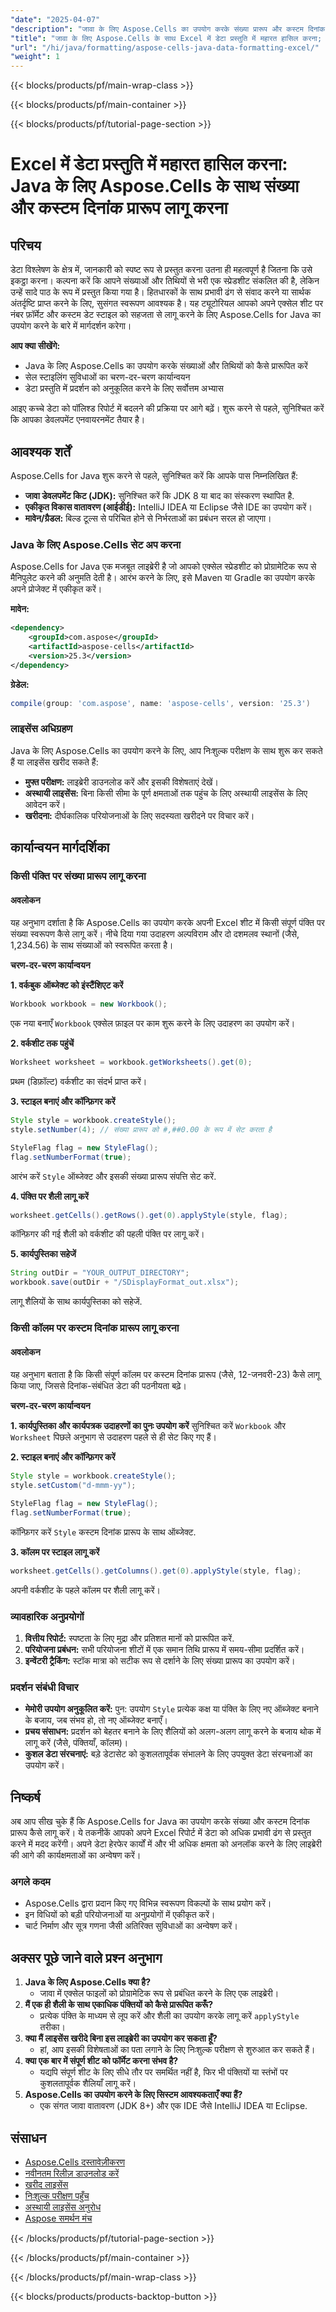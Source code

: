 ```yaml
---
"date": "2025-04-07"
"description": "जावा के लिए Aspose.Cells का उपयोग करके संख्या प्रारूप और कस्टम दिनांक शैलियों को लागू करना सीखें, एक्सेल स्प्रेडशीट में डेटा प्रस्तुति को बढ़ाएं।"
"title": "जावा के लिए Aspose.Cells के साथ Excel में डेटा प्रस्तुति में महारत हासिल करना; संख्या और कस्टम दिनांक स्वरूपण"
"url": "/hi/java/formatting/aspose-cells-java-data-formatting-excel/"
"weight": 1
---
```


{{< blocks/products/pf/main-wrap-class >}}

{{< blocks/products/pf/main-container >}}

{{< blocks/products/pf/tutorial-page-section >}}


# Excel में डेटा प्रस्तुति में महारत हासिल करना: Java के लिए Aspose.Cells के साथ संख्या और कस्टम दिनांक प्रारूप लागू करना

## परिचय

डेटा विश्लेषण के क्षेत्र में, जानकारी को स्पष्ट रूप से प्रस्तुत करना उतना ही महत्वपूर्ण है जितना कि उसे इकट्ठा करना। कल्पना करें कि आपने संख्याओं और तिथियों से भरी एक स्प्रेडशीट संकलित की है, लेकिन उन्हें सादे पाठ के रूप में प्रस्तुत किया गया है। हितधारकों के साथ प्रभावी ढंग से संवाद करने या सार्थक अंतर्दृष्टि प्राप्त करने के लिए, सुसंगत स्वरूपण आवश्यक है। यह ट्यूटोरियल आपको अपने एक्सेल शीट पर नंबर फ़ॉर्मेट और कस्टम डेट स्टाइल को सहजता से लागू करने के लिए Aspose.Cells for Java का उपयोग करने के बारे में मार्गदर्शन करेगा।

**आप क्या सीखेंगे:**
- Java के लिए Aspose.Cells का उपयोग करके संख्याओं और तिथियों को कैसे प्रारूपित करें
- सेल स्टाइलिंग सुविधाओं का चरण-दर-चरण कार्यान्वयन
- डेटा प्रस्तुति में प्रदर्शन को अनुकूलित करने के लिए सर्वोत्तम अभ्यास

आइए कच्चे डेटा को पॉलिश्ड रिपोर्ट में बदलने की प्रक्रिया पर आगे बढ़ें। शुरू करने से पहले, सुनिश्चित करें कि आपका डेवलपमेंट एनवायरनमेंट तैयार है।

## आवश्यक शर्तें

Aspose.Cells for Java शुरू करने से पहले, सुनिश्चित करें कि आपके पास निम्नलिखित हैं:

- **जावा डेवलपमेंट किट (JDK):** सुनिश्चित करें कि JDK 8 या बाद का संस्करण स्थापित है.
- **एकीकृत विकास वातावरण (आईडीई):** IntelliJ IDEA या Eclipse जैसे IDE का उपयोग करें।
- **मावेन/ग्रैडल:** बिल्ड टूल्स से परिचित होने से निर्भरताओं का प्रबंधन सरल हो जाएगा।

### Java के लिए Aspose.Cells सेट अप करना

Aspose.Cells for Java एक मजबूत लाइब्रेरी है जो आपको एक्सेल स्प्रेडशीट को प्रोग्रामेटिक रूप से मैनिपुलेट करने की अनुमति देती है। आरंभ करने के लिए, इसे Maven या Gradle का उपयोग करके अपने प्रोजेक्ट में एकीकृत करें।

**मावेन:**
```xml
<dependency>
    <groupId>com.aspose</groupId>
    <artifactId>aspose-cells</artifactId>
    <version>25.3</version>
</dependency>
```

**ग्रेडेल:**
```gradle
compile(group: 'com.aspose', name: 'aspose-cells', version: '25.3')
```

### लाइसेंस अधिग्रहण

Java के लिए Aspose.Cells का उपयोग करने के लिए, आप निःशुल्क परीक्षण के साथ शुरू कर सकते हैं या लाइसेंस खरीद सकते हैं:

- **मुफ्त परीक्षण:** लाइब्रेरी डाउनलोड करें और इसकी विशेषताएं देखें।
- **अस्थायी लाइसेंस:** बिना किसी सीमा के पूर्ण क्षमताओं तक पहुंच के लिए अस्थायी लाइसेंस के लिए आवेदन करें।
- **खरीदना:** दीर्घकालिक परियोजनाओं के लिए सदस्यता खरीदने पर विचार करें।

## कार्यान्वयन मार्गदर्शिका

### किसी पंक्ति पर संख्या प्रारूप लागू करना

#### अवलोकन

यह अनुभाग दर्शाता है कि Aspose.Cells का उपयोग करके अपनी Excel शीट में किसी संपूर्ण पंक्ति पर संख्या स्वरूपण कैसे लागू करें। नीचे दिया गया उदाहरण अल्पविराम और दो दशमलव स्थानों (जैसे, 1,234.56) के साथ संख्याओं को स्वरूपित करता है।

**चरण-दर-चरण कार्यान्वयन**

**1. वर्कबुक ऑब्जेक्ट को इंस्टैंशिएट करें**
```java
Workbook workbook = new Workbook();
```
एक नया बनाएँ `Workbook` एक्सेल फ़ाइल पर काम शुरू करने के लिए उदाहरण का उपयोग करें।

**2. वर्कशीट तक पहुंचें**
```java
Worksheet worksheet = workbook.getWorksheets().get(0);
```
प्रथम (डिफ़ॉल्ट) वर्कशीट का संदर्भ प्राप्त करें।

**3. स्टाइल बनाएं और कॉन्फ़िगर करें**
```java
Style style = workbook.createStyle();
style.setNumber(4); // संख्या प्रारूप को #,##0.00 के रूप में सेट करता है

StyleFlag flag = new StyleFlag();
flag.setNumberFormat(true);
```
आरंभ करें `Style` ऑब्जेक्ट और इसकी संख्या प्रारूप संपत्ति सेट करें.

**4. पंक्ति पर शैली लागू करें**
```java
worksheet.getCells().getRows().get(0).applyStyle(style, flag);
```
कॉन्फ़िगर की गई शैली को वर्कशीट की पहली पंक्ति पर लागू करें।

**5. कार्यपुस्तिका सहेजें**
```java
String outDir = "YOUR_OUTPUT_DIRECTORY";
workbook.save(outDir + "/SDisplayFormat_out.xlsx");
```
लागू शैलियों के साथ कार्यपुस्तिका को सहेजें.

### किसी कॉलम पर कस्टम दिनांक प्रारूप लागू करना

#### अवलोकन

यह अनुभाग बताता है कि किसी संपूर्ण कॉलम पर कस्टम दिनांक प्रारूप (जैसे, 12-जनवरी-23) कैसे लागू किया जाए, जिससे दिनांक-संबंधित डेटा की पठनीयता बढ़े।

**चरण-दर-चरण कार्यान्वयन**

**1. कार्यपुस्तिका और कार्यपत्रक उदाहरणों का पुनः उपयोग करें**
सुनिश्चित करें `Workbook` और `Worksheet` पिछले अनुभाग से उदाहरण पहले से ही सेट किए गए हैं।

**2. स्टाइल बनाएं और कॉन्फ़िगर करें**
```java
Style style = workbook.createStyle();
style.setCustom("d-mmm-yy");

StyleFlag flag = new StyleFlag();
flag.setNumberFormat(true);
```
कॉन्फ़िगर करें `Style` कस्टम दिनांक प्रारूप के साथ ऑब्जेक्ट.

**3. कॉलम पर स्टाइल लागू करें**
```java
worksheet.getCells().getColumns().get(0).applyStyle(style, flag);
```
अपनी वर्कशीट के पहले कॉलम पर शैली लागू करें।

### व्यावहारिक अनुप्रयोगों

1. **वित्तीय रिपोर्ट:** स्पष्टता के लिए मुद्रा और प्रतिशत मानों को प्रारूपित करें.
2. **परियोजना प्रबंधन:** सभी परियोजना शीटों में एक समान तिथि प्रारूप में समय-सीमा प्रदर्शित करें।
3. **इन्वेंटरी ट्रैकिंग:** स्टॉक मात्रा को सटीक रूप से दर्शाने के लिए संख्या प्रारूप का उपयोग करें।

### प्रदर्शन संबंधी विचार

- **मेमोरी उपयोग अनुकूलित करें:** पुन: उपयोग `Style` प्रत्येक कक्ष या पंक्ति के लिए नए ऑब्जेक्ट बनाने के बजाय, जब संभव हो, तो नए ऑब्जेक्ट बनाएँ।
- **प्रचय संसाधन:** प्रदर्शन को बेहतर बनाने के लिए शैलियों को अलग-अलग लागू करने के बजाय थोक में लागू करें (जैसे, पंक्तियाँ, कॉलम)।
- **कुशल डेटा संरचनाएं:** बड़े डेटासेट को कुशलतापूर्वक संभालने के लिए उपयुक्त डेटा संरचनाओं का उपयोग करें।

## निष्कर्ष

अब आप सीख चुके हैं कि Aspose.Cells for Java का उपयोग करके संख्या और कस्टम दिनांक प्रारूप कैसे लागू करें। ये तकनीकें आपको अपने Excel रिपोर्ट में डेटा को अधिक प्रभावी ढंग से प्रस्तुत करने में मदद करेंगी। अपने डेटा हेरफेर कार्यों में और भी अधिक क्षमता को अनलॉक करने के लिए लाइब्रेरी की आगे की कार्यक्षमताओं का अन्वेषण करें।

### अगले कदम
- Aspose.Cells द्वारा प्रदान किए गए विभिन्न स्वरूपण विकल्पों के साथ प्रयोग करें।
- इन विधियों को बड़ी परियोजनाओं या अनुप्रयोगों में एकीकृत करें।
- चार्ट निर्माण और सूत्र गणना जैसी अतिरिक्त सुविधाओं का अन्वेषण करें।

## अक्सर पूछे जाने वाले प्रश्न अनुभाग

1. **Java के लिए Aspose.Cells क्या है?**
   - जावा में एक्सेल फाइलों को प्रोग्रामेटिक रूप से प्रबंधित करने के लिए एक लाइब्रेरी।
2. **मैं एक ही शैली के साथ एकाधिक पंक्तियों को कैसे प्रारूपित करूँ?**
   - प्रत्येक पंक्ति के माध्यम से लूप करें और शैली का उपयोग करके लागू करें `applyStyle` तरीका।
3. **क्या मैं लाइसेंस खरीदे बिना इस लाइब्रेरी का उपयोग कर सकता हूँ?**
   - हां, आप इसकी विशेषताओं का पता लगाने के लिए निःशुल्क परीक्षण से शुरुआत कर सकते हैं।
4. **क्या एक बार में संपूर्ण शीट को फॉर्मेट करना संभव है?**
   - यद्यपि संपूर्ण शीट के लिए सीधे तौर पर समर्थित नहीं है, फिर भी पंक्तियों या स्तंभों पर कुशलतापूर्वक शैलियाँ लागू करें।
5. **Aspose.Cells का उपयोग करने के लिए सिस्टम आवश्यकताएँ क्या हैं?**
   - एक संगत जावा वातावरण (JDK 8+) और एक IDE जैसे IntelliJ IDEA या Eclipse.

## संसाधन

- [Aspose.Cells दस्तावेज़ीकरण](https://reference.aspose.com/cells/java/)
- [नवीनतम रिलीज़ डाउनलोड करें](https://releases.aspose.com/cells/java/)
- [खरीद लाइसेंस](https://purchase.aspose.com/buy)
- [निःशुल्क परीक्षण पहुँच](https://releases.aspose.com/cells/java/)
- [अस्थायी लाइसेंस अनुरोध](https://purchase.aspose.com/temporary-license/)
- [Aspose समर्थन मंच](https://forum.aspose.com/c/cells/9)

{{< /blocks/products/pf/tutorial-page-section >}}

{{< /blocks/products/pf/main-container >}}

{{< /blocks/products/pf/main-wrap-class >}}

{{< blocks/products/products-backtop-button >}}